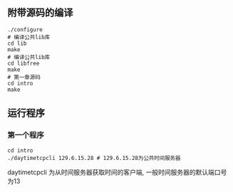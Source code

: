 
## 附带源码的编译 ##
```angular2html
./configure
# 编译公共lib库
cd lib
make
# 编译公共lib库
cd libfree
make
# 第一章源码
cd intro
make
```

## 运行程序 ##

### 第一个程序 ###
```
cd intro
./daytimetcpcli 129.6.15.28 # 129.6.15.28为公共时间服务器
```

daytimetcpcli 为从时间服务器获取时间的客户端, 一般时间服务器的默认端口号为13
